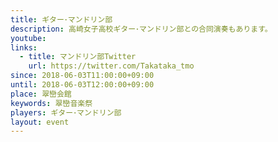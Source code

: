 ```yaml
---
title: ギター･マンドリン部
description: 高崎女子高校ギター･マンドリン部との合同演奏もあります。
youtube: 
links:
  - title: マンドリン部Twitter
    url: https://twitter.com/Takataka_tmo
since: 2018-06-03T11:00:00+09:00
until: 2018-06-03T12:00:00+09:00
place: 翠巒会館
keywords: 翠巒音楽祭
players: ギター･マンドリン部
layout: event
---
```

